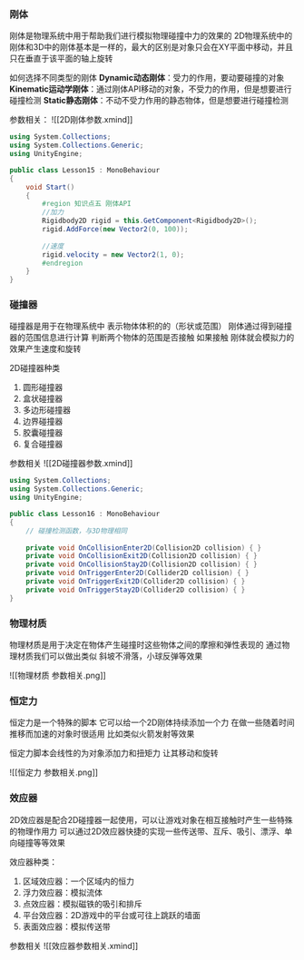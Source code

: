 ### 刚体

刚体是物理系统中用于帮助我们进行模拟物理碰撞中力的效果的
2D物理系统中的刚体和3D中的刚体基本是一样的，最大的区别是对象只会在XY平面中移动，并且只在垂直于该平面的轴上旋转

如何选择不同类型的刚体
**Dynamic动态刚体**：受力的作用，要动要碰撞的对象
**Kinematic运动学刚体**：通过刚体API移动的对象，不受力的作用，但是想要进行碰撞检测 
**Static静态刚体**：不动不受力作用的静态物体，但是想要进行碰撞检测 

参数相关：
![[2D刚体参数.xmind]]

```c#
using System.Collections;
using System.Collections.Generic;
using UnityEngine;

public class Lesson15 : MonoBehaviour
{
    void Start()
    {
        #region 知识点五 刚体API
        //加力
        Rigidbody2D rigid = this.GetComponent<Rigidbody2D>();
        rigid.AddForce(new Vector2(0, 100));
        
        //速度
        rigid.velocity = new Vector2(1, 0);
        #endregion
    }
}
```

### 碰撞器

碰撞器是用于在物理系统中 表示物体体积的的（形状或范围）
刚体通过得到碰撞器的范围信息进行计算
判断两个物体的范围是否接触
如果接触 刚体就会模拟力的效果产生速度和旋转

2D碰撞器种类
1. 圆形碰撞器
2. 盒状碰撞器
3. 多边形碰撞器
4. 边界碰撞器
5. 胶囊碰撞器
6. 复合碰撞器

参数相关
![[2D碰撞器参数.xmind]]

```c#
using System.Collections;
using System.Collections.Generic;
using UnityEngine;

public class Lesson16 : MonoBehaviour
{
    // 碰撞检测函数，与3D物理相同
    
    private void OnCollisionEnter2D(Collision2D collision) { }
    private void OnCollisionExit2D(Collision2D collision) { }
    private void OnCollisionStay2D(Collision2D collision) { }
    private void OnTriggerEnter2D(Collider2D collision) { }
    private void OnTriggerExit2D(Collider2D collision) { }
    private void OnTriggerStay2D(Collider2D collision) { }
}
```

### 物理材质

物理材质是用于决定在物体产生碰撞时这些物体之间的摩擦和弹性表现的
通过物理材质我们可以做出类似 斜坡不滑落，小球反弹等效果

![[物理材质 参数相关.png]]

### 恒定力

恒定力是一个特殊的脚本
它可以给一个2D刚体持续添加一个力
在做一些随着时间推移而加速的对象时很适用
比如类似火箭发射等效果

恒定力脚本会线性的为对象添加力和扭矩力 让其移动和旋转

![[恒定力 参数相关.png]]

### 效应器

2D效应器是配合2D碰撞器一起使用，可以让游戏对象在相互接触时产生一些特殊的物理作用力
可以通过2D效应器快捷的实现一些传送带、互斥、吸引、漂浮、单向碰撞等等效果

效应器种类：
1. 区域效应器：一个区域内的恒力
2. 浮力效应器：模拟流体
3. 点效应器：模拟磁铁的吸引和排斥
4. 平台效应器：2D游戏中的平台或可往上跳跃的墙面
5. 表面效应器：模拟传送带

参数相关
![[效应器参数相关.xmind]]
